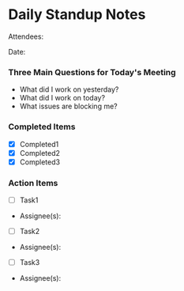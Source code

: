 # Daily Standup Notes

Attendees:

Date:

### Three Main Questions for Today's Meeting
- What did I work on yesterday?
- What did I work on today?
- What issues are blocking me?

### Completed Items
- [x] Completed1
- [x] Completed2
- [x] Completed3

### Action Items
- [ ] Task1
- Assignee(s):
- [ ] Task2
- Assignee(s):
- [ ] Task3
- Assignee(s):